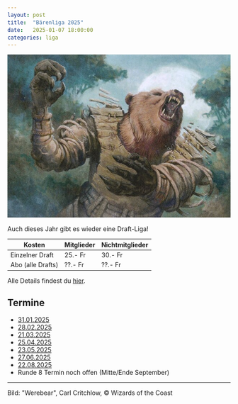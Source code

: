```yaml
---
layout: post
title:  "Bärenliga 2025"
date:   2025-01-07 18:00:00
categories: liga
---
```


![Werebear; Carl Critchlowg; Wizards of the Coast](../assets/img/werebear.jpg)

Auch dieses Jahr gibt es wieder eine Draft-Liga!

| Kosten               | Mitglieder | Nichtmitglieder |
|----------------------|------------|-----------------|
| Einzelner Draft      | 25.- Fr    | 30.- Fr         |
| Abo (alle Drafts)    | ??.- Fr    | ??.- Fr         |

Alle Details findest du [hier](/liga/uebersicht).

## Termine

- [31.01.2025](/event/2025-01-31-liga)
- [28.02.2025](/event/2025-02-28-liga)
- [21.03.2025](/event/2025-03-21-liga)
- [25.04.2025](/event/2025-04-25-liga)
- [23.05.2025](/event/2025-05-23-liga)
- [27.06.2025](/event/2025-06-27-liga)
- [22.08.2025](/event/2025-08-22-liga) 
- Runde 8 Termin noch offen (Mitte/Ende September)

---

Bild: "Werebear", Carl Critchlow, © Wizards of the Coast
